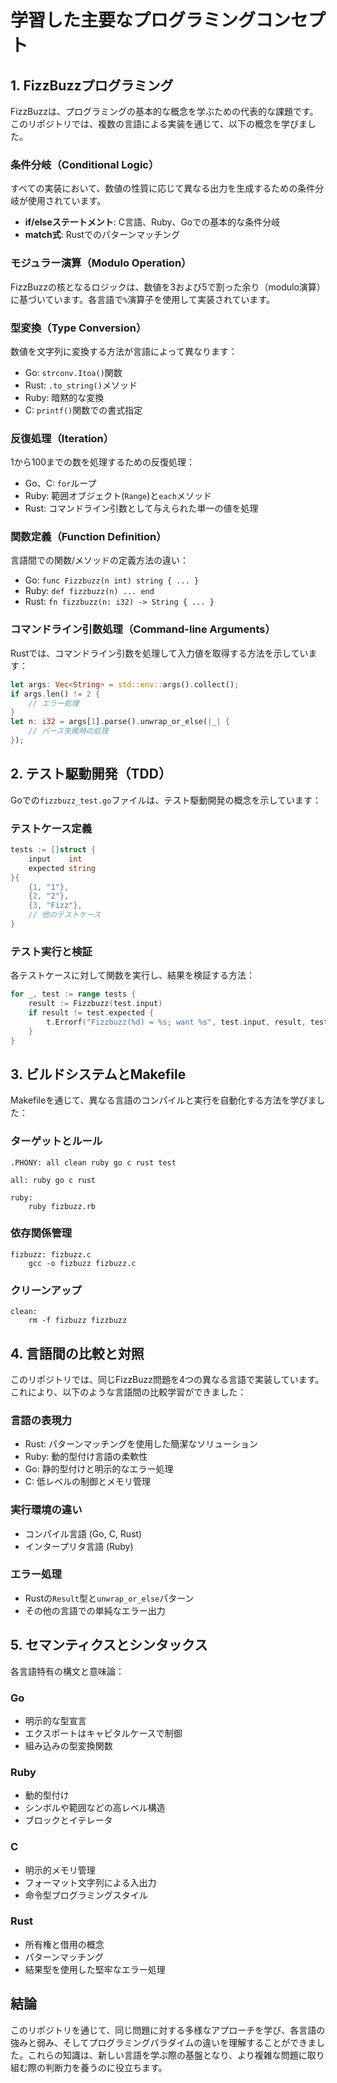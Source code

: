 # 学習した主要なプログラミングコンセプト

## 1. FizzBuzzプログラミング

FizzBuzzは、プログラミングの基本的な概念を学ぶための代表的な課題です。このリポジトリでは、複数の言語による実装を通じて、以下の概念を学びました。

### 条件分岐（Conditional Logic）

すべての実装において、数値の性質に応じて異なる出力を生成するための条件分岐が使用されています。

- **if/elseステートメント**: C言語、Ruby、Goでの基本的な条件分岐
- **match式**: Rustでのパターンマッチング

### モジュラー演算（Modulo Operation）

FizzBuzzの核となるロジックは、数値を3および5で割った余り（modulo演算）に基づいています。各言語で`%`演算子を使用して実装されています。

### 型変換（Type Conversion）

数値を文字列に変換する方法が言語によって異なります：
- Go: `strconv.Itoa()`関数
- Rust: `.to_string()`メソッド
- Ruby: 暗黙的な変換
- C: `printf()`関数での書式指定

### 反復処理（Iteration）

1から100までの数を処理するための反復処理：
- Go、C: `for`ループ
- Ruby: 範囲オブジェクト(`Range`)と`each`メソッド
- Rust: コマンドライン引数として与えられた単一の値を処理

### 関数定義（Function Definition）

言語間での関数/メソッドの定義方法の違い：
- Go: `func Fizzbuzz(n int) string { ... }`
- Ruby: `def fizzbuzz(n) ... end`
- Rust: `fn fizzbuzz(n: i32) -> String { ... }`

### コマンドライン引数処理（Command-line Arguments）

Rustでは、コマンドライン引数を処理して入力値を取得する方法を示しています：
```rust
let args: Vec<String> = std::env::args().collect();
if args.len() != 2 {
    // エラー処理
}
let n: i32 = args[1].parse().unwrap_or_else(|_| {
    // パース失敗時の処理
});
```

## 2. テスト駆動開発（TDD）

Goでの`fizzbuzz_test.go`ファイルは、テスト駆動開発の概念を示しています：

### テストケース定義

```go
tests := []struct {
    input    int
    expected string
}{
    {1, "1"},
    {2, "2"},
    {3, "Fizz"},
    // 他のテストケース
}
```

### テスト実行と検証

各テストケースに対して関数を実行し、結果を検証する方法：

```go
for _, test := range tests {
    result := Fizzbuzz(test.input)
    if result != test.expected {
        t.Errorf("Fizzbuzz(%d) = %s; want %s", test.input, result, test.expected)
    }
}
```

## 3. ビルドシステムとMakefile

Makefileを通じて、異なる言語のコンパイルと実行を自動化する方法を学びました：

### ターゲットとルール

```make
.PHONY: all clean ruby go c rust test

all: ruby go c rust

ruby:
    ruby fizbuzz.rb
```

### 依存関係管理

```make
fizbuzz: fizbuzz.c
    gcc -o fizbuzz fizbuzz.c
```

### クリーンアップ

```make
clean:
    rm -f fizbuzz fizzbuzz
```

## 4. 言語間の比較と対照

このリポジトリでは、同じFizzBuzz問題を4つの異なる言語で実装しています。これにより、以下のような言語間の比較学習ができました：

### 言語の表現力

- Rust: パターンマッチングを使用した簡潔なソリューション
- Ruby: 動的型付け言語の柔軟性
- Go: 静的型付けと明示的なエラー処理
- C: 低レベルの制御とメモリ管理

### 実行環境の違い

- コンパイル言語 (Go, C, Rust)
- インタープリタ言語 (Ruby)

### エラー処理

- Rustの`Result`型と`unwrap_or_else`パターン
- その他の言語での単純なエラー出力

## 5. セマンティクスとシンタックス

各言語特有の構文と意味論：

### Go
- 明示的な型宣言
- エクスポートはキャピタルケースで制御
- 組み込みの型変換関数

### Ruby
- 動的型付け
- シンボルや範囲などの高レベル構造
- ブロックとイテレータ

### C
- 明示的メモリ管理
- フォーマット文字列による入出力
- 命令型プログラミングスタイル

### Rust
- 所有権と借用の概念
- パターンマッチング
- 結果型を使用した堅牢なエラー処理

## 結論

このリポジトリを通じて、同じ問題に対する多様なアプローチを学び、各言語の強みと弱み、そしてプログラミングパラダイムの違いを理解することができました。これらの知識は、新しい言語を学ぶ際の基盤となり、より複雑な問題に取り組む際の判断力を養うのに役立ちます。